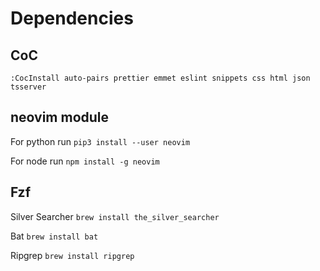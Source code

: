 # Dependencies

## CoC

`:CocInstall auto-pairs prettier emmet eslint snippets css html json tsserver`

## neovim module
For python run 
`pip3 install --user neovim`

For node run
`npm install -g neovim`

## Fzf
Silver Searcher
`brew install the_silver_searcher`

Bat
`brew install bat`

Ripgrep
`brew install ripgrep`
